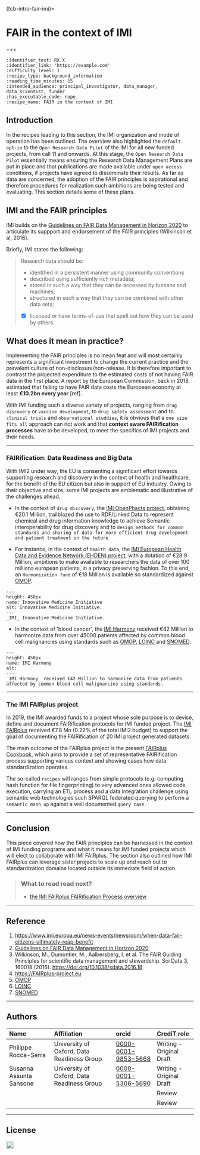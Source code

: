 (fcb-intro-fair-imi)=
# FAIR in the context of IMI

+++
<br/>

````{panels_fairplus}
:identifier_text: RX.X
:identifier_link: 'https://example.com'
:difficulty_level: 1
:recipe_type: background_information
:reading_time_minutes: 15
:intended_audience: principal_investigator, data_manager, data_scientist, funder  
:has_executable_code: nope
:recipe_name: FAIR in the context of IMI
````

## Introduction

In the recipes leading to this section, the IMI organization and mode of operation has been outlined. The overview also highlighted the `default opt-in` to the `Open Research Data Pilot` of the IMI for all new funded projects, from call 11 and onwards.
At this stage, the `Open Research Data Pilot` essentially means ensuring the Research Data Management Plans are put in place and that publications are made available under `open access` conditions, if projects have agreed to disseminate their results.
As far as data are concerned, the adoption of the FAIR principles is aspirational and therefore procedures for realization such ambitions are being tested and evaluating. This section details some of these plans.



## IMI and the FAIR principles


IMI builds on the [Guidelines on FAIR Data Management in Horizon 2020](https://ec.europa.eu/research/participants/data/ref/h2020/grants_manual/hi/oa_pilot/h2020-hi-oa-data-mgt_en.pdf) to articulate its suppport and endorsement of the FAIR principles (Wilkinson et al, 2016).

Briefly, IMI states the following:
> Research data should be:
> - identified in a persistent manner using community conventions
> - described using sufficiently rich metadata;
> - stored in such a way that they can be accessed by humans and machines;
> - structured in such a way that they can be combined with other data sets;
>- [x] licensed or have terms-of-use that spell out how they can be used by others.


## What does it mean in practice?

Implementing the FAIR principles is no mean feat and will most certainly represents a significant investment to change the current practice and the prevalent culture of non-disclosure/non-release.
It is therefore important to contrast the projected expenditure to the estimated costs of not having FAIR data in the first place. A report by the European Commission, back in 2018, estimated that failing to have FAIR data costs the European economy at least **€10.2bn every year** [ref].
    

With IMI funding such a diverse variety of projects, ranging from `drug discovery` or `vaccine development`, to `drug safety assessment` and to `clinical trials` and `observational studdies`, it is obvious that a `one size fits all` approach can not work and that **context aware FAIRification processes** have to be developed, to meet the specifics of IMI projects and their needs.

---

### FAIRification: Data Readiness and Big Data

With IMI2 under way, the EU is consenting a significant effort towards supporting research and discovery in the context of health and healthcare, for the benefit of the EU citizen but also in support of EU industry.
Owing to their objective and size, some IMI projects are emblematic and illustrative of the challenges ahead. 

* In the context of `drug discovery`, the [IMI OpenPhacts project](http://www.openphacts.org), obtaining €20.1 Million, trailblazed the use to RDF/Linked Data to represent chemical and drug information knowledge to achieve 	Semantic interoperability for drug discovery and to `design methods for common standards and sharing of data for more efficient drug development and patient treatment in the future`


* For instance, in the context of `health data`, the [IMI European Health Data and Evidence Network (EHDEN) project](https://www.ehden.eu/), with a dotation of €28.9 Million,  ambitions to make available to researchers the data of over 100 millions european patients, in a privacy preserving fashion. To this end, an `Harmonization fund` of €18 Million is available so standardized against [OMOP](https://www.ohdsi.org/data-standardization/the-common-data-model/).

<!-- ![](https://i.imgur.com/Z9eiWHL.png) -->


<!-- <div style="justify-content: center;">
<img src="https://i.imgur.com/Z9eiWHL.png" style="border:1px solid black"/>
</div> -->


```{figure} https://i.imgur.com/Z9eiWHL.png
---
height: 450px
name: Innovative Medicine Initiative
alt: Innovative Medicine Initiative.
---
_IMI_ Innovative Medicine Initiative.
```


* In the context of 'blood cancer', the [IMI Harmony](https://www.imi.europa.eu/projects-results/project-factsheets/harmony) received €42 Million to harmonize data from over 45000 patients affected by common blood cell malignancies using standards such as [OMOP](https://www.ohdsi.org/data-standardization/the-common-data-model/), [LOINC]() and [SNOMED]().


<!-- ![](https://i.imgur.com/pNgpTA1.jpg) -->

<!-- <div style="justify-content: center;">
<img src="https://i.imgur.com/mXKjpAR.jpg"  style="border:1px solid black"/>
</div>
 -->

```{figure} https://i.imgur.com/mXKjpAR.jpg
---
height: 450px
name: IMI Harmony
alt: 
---
_IMI Harmony_ received €42 Million to harmonize data from patients affected by common blood cell malignancies using standards.
```

---

    
### The IMI FAIRplus project

In 2019, the IMI awarded funds to a project whose sole purpose is to devise, define and document FAIRification protocols for IMI funded project. The [IMI FAIRplus](https://fairplus-project.eu) received €7.8 Mn (0.22% of the total IMI2 budget) to support the goal of documenting the FAIRification of 20 IMI project generated datasets.

The main outcome of the FAIRplus project is the present [FAIRplus Cookbook](https://fairplus.github.io/the-fair-cookbook/intro.html), which aims to provide a set of representative FAIRification process supporting various context and showing cases how data standardization operates.

The so-called `recipes` will ranges from simple protocols (e.g. computing hash function for file fingerprinting) to very advanced ones allowed code execution, carrying an ETL process and a data integration challenge using semantic web technologies such SPARQL federated querying to perform a `semantic mash up` against a well documented `query case`.

---


## Conclusion

This piece covered how the FAIR principles can be harnessed in the context of IMI funding programs and what it means for IMI funded projects which will elect to collaborate with IMI FAIRplus.
The section also outlined how IMI FAIRplus can leverage sister projects to scale up and reach out to standardization domains located outside its immediate field of action.

> ### What to read read next?
> * [the IMI FAIRplus FAIRification Process overview](https://www.TODO.todo)


---

## Reference

1. https://www.imi.europa.eu/news-events/newsroom/when-data-fair-citizens-ultimately-reap-benefit
2. [Guidelines on FAIR Data Management in Horizon 2020](https://ec.europa.eu/research/participants/data/ref/h2020/grants_manual/hi/oa_pilot/h2020-hi-oa-data-mgt_en.pdf)
3. Wilkinson, M., Dumontier, M., Aalbersberg, I. et al. The FAIR Guiding Principles for scientific data management and stewardship. Sci Data 3, 160018 (2016). https://doi.org/10.1038/sdata.2016.18
4. https://FAIRplus-project.eu
5. [OMOP](https://www.ohdsi.org/data-standardization/the-common-data-model/)
6. [LOINC](https://loinc.org/)
7. [SNOMED](https://www.snomed.org)

---

## Authors

| Name | Affiliation  | orcid | CrediT role  |
| :------------- | :------------- | :------------- |:------------- |
| Philippe Rocca-Serra |  University of Oxford, Data Readiness Group| [0000-0001-9853-5668](https://orcid.org/orcid.org/0000-0001-9853-5668) | Writing - Original Draft|
|Susanna Assunta Sansone|University of Oxford, Data Readiness Group| [0000-0001-5306-5690](https://orcid.org/orcid.org/0000-0001-5306-5690)|Writing - Original Draft|
||||Review|
||||Review|

---

## License

<a href="https://creativecommons.org/licenses/by/4.0/"><img src="https://mirrors.creativecommons.org/presskit/buttons/80x15/png/by.png" height="20"/></a>



